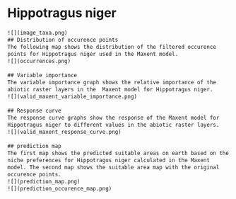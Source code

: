 # Hippotragus niger 
    ![](image_taxa.png) 
    ## Distribution of occurence points 
    The following map shows the distribution of the filtered occurence points for Hippotragus niger used in the Maxent model. 
    ![](occurrences.png)
    
    ## Variable importance 
    The variable importance graph shows the relative importance of the abiotic raster layers in the  Maxent model for Hippotragus niger. 
    ![](valid_maxent_variable_importance.png)
    
    ## Response curve 
    The response curve graphs show the response of the Maxent model for Hippotragus niger to different values in the abiotic raster layers. 
    ![](valid_maxent_response_curve.png)
    
    ## prediction map 
    The first map shows the predicted suitable areas on earth based on the niche preferences for Hippotragus niger calculated in the Maxent model. The second map shows the suitable area map with the original occurence points. 
    ![](prediction_map.png)
    ![](prediction_occurence_map.png)
    
